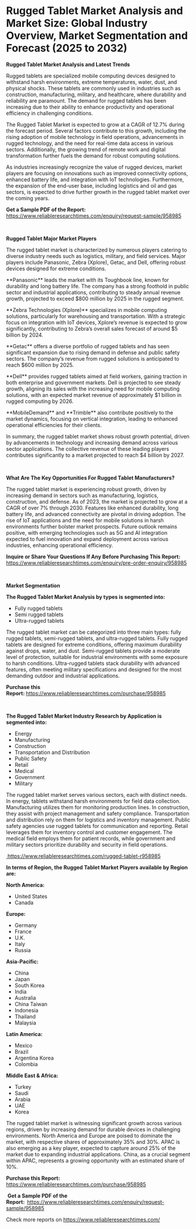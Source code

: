 <p><h1>Rugged Tablet Market Analysis and Market Size: Global Industry Overview, Market Segmentation and Forecast (2025 to 2032)</h1></p><p><strong>Rugged Tablet Market Analysis and Latest Trends</strong></p>
<p><p>Rugged tablets are specialized mobile computing devices designed to withstand harsh environments, extreme temperatures, water, dust, and physical shocks. These tablets are commonly used in industries such as construction, manufacturing, military, and healthcare, where durability and reliability are paramount. The demand for rugged tablets has been increasing due to their ability to enhance productivity and operational efficiency in challenging conditions.</p><p>The Rugged Tablet Market is expected to grow at a CAGR of 12.7% during the forecast period. Several factors contribute to this growth, including the rising adoption of mobile technology in field operations, advancements in rugged technology, and the need for real-time data access in various sectors. Additionally, the growing trend of remote work and digital transformation further fuels the demand for robust computing solutions.</p><p>As industries increasingly recognize the value of rugged devices, market players are focusing on innovations such as improved connectivity options, enhanced battery life, and integration with IoT technologies. Furthermore, the expansion of the end-user base, including logistics and oil and gas sectors, is expected to drive further growth in the rugged tablet market over the coming years.</p></p>
<p><strong>Get a Sample PDF of the Report:&nbsp;</strong> <a href="https://www.reliableresearchtimes.com/enquiry/request-sample/958985?utm_campaign=3311&utm_medium=2&utm_source=Github&utm_content=ia&utm_term=06042025&utm_id=rugged-tablet">https://www.reliableresearchtimes.com/enquiry/request-sample/958985</a></p>
<p>&nbsp;</p>
<p><strong>Rugged Tablet Major Market Players</strong></p>
<p><p>The rugged tablet market is characterized by numerous players catering to diverse industry needs such as logistics, military, and field services. Major players include Panasonic, Zebra (Xplore), Getac, and Dell, offering robust devices designed for extreme conditions.</p><p>**Panasonic** leads the market with its Toughbook line, known for durability and long battery life. The company has a strong foothold in public sector and industrial applications, contributing to steady annual revenue growth, projected to exceed $800 million by 2025 in the rugged segment.</p><p>**Zebra Technologies (Xplore)** specializes in mobile computing solutions, particularly for warehousing and transportation. With a strategic focus on integration with IoT devices, Xplore’s revenue is expected to grow significantly, contributing to Zebra’s overall sales forecast of around $5 billion by 2024.</p><p>**Getac** offers a diverse portfolio of rugged tablets and has seen significant expansion due to rising demand in defense and public safety sectors. The company’s revenue from rugged solutions is anticipated to reach $600 million by 2025.</p><p>**Dell** provides rugged tablets aimed at field workers, gaining traction in both enterprise and government markets. Dell is projected to see steady growth, aligning its sales with the increasing need for mobile computing solutions, with an expected market revenue of approximately $1 billion in rugged computing by 2026.</p><p>**MobileDemand** and **Trimble** also contribute positively to the market dynamics, focusing on vertical integration, leading to enhanced operational efficiencies for their clients.</p><p>In summary, the rugged tablet market shows robust growth potential, driven by advancements in technology and increasing demand across various sector applications. The collective revenue of these leading players contributes significantly to a market projected to reach $4 billion by 2027.</p></p>
<p>&nbsp;</p>
<p><strong>What Are The Key Opportunities For Rugged Tablet Manufacturers?</strong></p>
<p><p>The rugged tablet market is experiencing robust growth, driven by increasing demand in sectors such as manufacturing, logistics, construction, and defense. As of 2023, the market is projected to grow at a CAGR of over 7% through 2030. Features like enhanced durability, long battery life, and advanced connectivity are pivotal in driving adoption. The rise of IoT applications and the need for mobile solutions in harsh environments further bolster market prospects. Future outlook remains positive, with emerging technologies such as 5G and AI integration expected to fuel innovation and expand deployment across various industries, enhancing operational efficiency.</p></p>
<p><strong>Inquire or Share Your Questions If Any Before Purchasing This Report:</strong> <a href="https://www.reliableresearchtimes.com/enquiry/pre-order-enquiry/958985?utm_campaign=3311&utm_medium=2&utm_source=Github&utm_content=ia&utm_term=06042025&utm_id=rugged-tablet">https://www.reliableresearchtimes.com/enquiry/pre-order-enquiry/958985</a></p>
<p>&nbsp;</p>
<p><strong>Market Segmentation</strong></p>
<p><strong>The Rugged Tablet Market Analysis by types is segmented into:</strong></p>
<p><ul><li>Fully rugged tablets</li><li>Semi rugged tablets</li><li>Ultra-rugged tablets</li></ul></p>
<p><p>The rugged tablet market can be categorized into three main types: fully rugged tablets, semi-rugged tablets, and ultra-rugged tablets. Fully rugged tablets are designed for extreme conditions, offering maximum durability against drops, water, and dust. Semi-rugged tablets provide a moderate level of protection, suitable for industrial environments with some exposure to harsh conditions. Ultra-rugged tablets stack durability with advanced features, often meeting military specifications and designed for the most demanding outdoor and industrial applications.</p></p>
<p><strong>Purchase this Report:&nbsp;</strong><a href="https://www.reliableresearchtimes.com/purchase/958985?utm_campaign=3311&utm_medium=2&utm_source=Github&utm_content=ia&utm_term=06042025&utm_id=rugged-tablet">https://www.reliableresearchtimes.com/purchase/958985</a></p>
<p>&nbsp;</p>
<p><strong>The Rugged Tablet Market Industry Research by Application is segmented into:</strong></p>
<p><ul><li>Energy</li><li>Manufacturing</li><li>Construction</li><li>Transportation and Distribution</li><li>Public Safety</li><li>Retail</li><li>Medical</li><li>Government</li><li>Military</li></ul></p>
<p><p>The rugged tablet market serves various sectors, each with distinct needs. In energy, tablets withstand harsh environments for field data collection. Manufacturing utilizes them for monitoring production lines. In construction, they assist with project management and safety compliance. Transportation and distribution rely on them for logistics and inventory management. Public safety agencies use rugged tablets for communication and reporting. Retail leverages them for inventory control and customer engagement. The medical field employs them for patient records, while government and military sectors prioritize durability and security in field operations.</p></p>
<p><a href="https://www.reliableresearchtimes.com/rugged-tablet-r958985?utm_campaign=3311&utm_medium=2&utm_source=Github&utm_content=ia&utm_term=06042025&utm_id=rugged-tablet">&nbsp;https://www.reliableresearchtimes.com/rugged-tablet-r958985</a></p>
<p><strong>In terms of Region, the Rugged Tablet Market Players available by Region are:</strong></p>
<p>
    <p> <strong> North America: </strong>
        <ul>
            <li>United States</li>
            <li>Canada</li>
        </ul>
        </p> 
    <p> <strong> Europe: </strong>
        <ul>
            <li>Germany</li>
            <li>France</li>
            <li>U.K.</li>
            <li>Italy</li>
            <li>Russia</li>
        </ul>
        </p> 
    <p> <strong> Asia-Pacific: </strong>
        <ul>
            <li>China</li>
            <li>Japan</li>
            <li>South Korea</li>
            <li>India</li>
            <li>Australia</li>
            <li>China Taiwan</li>
            <li>Indonesia</li>
            <li>Thailand</li>
            <li>Malaysia</li>
        </ul>
        </p> 
    <p> <strong> Latin America: </strong>
        <ul>
            <li>Mexico</li>
            <li>Brazil</li>
            <li>Argentina Korea</li>
            <li>Colombia</li>
        </ul>
        </p> 
    <p> <strong> Middle East & Africa: </strong>
        <ul>
            <li>Turkey</li>
            <li>Saudi</li>
            <li>Arabia</li>
            <li>UAE</li>
            <li>Korea</li>
        </ul>
    </p>
    </p>
<p><p>The rugged tablet market is witnessing significant growth across various regions, driven by increasing demand for durable devices in challenging environments. North America and Europe are poised to dominate the market, with respective shares of approximately 35% and 30%. APAC is also emerging as a key player, expected to capture around 25% of the market due to expanding industrial applications. China, as a crucial segment within APAC, represents a growing opportunity with an estimated share of 10%.</p></p>
<p><strong>Purchase this Report: </strong><a href="https://www.reliableresearchtimes.com/purchase/958985?utm_campaign=3311&utm_medium=2&utm_source=Github&utm_content=ia&utm_term=06042025&utm_id=rugged-tablet">https://www.reliableresearchtimes.com/purchase/958985</a></p>
<p>&nbsp;<strong>Get a Sample PDF of the Report:&nbsp;&nbsp;</strong><a href="https://www.reliableresearchtimes.com/enquiry/request-sample/958985?utm_campaign=3311&utm_medium=2&utm_source=Github&utm_content=ia&utm_term=06042025&utm_id=rugged-tablet">https://www.reliableresearchtimes.com/enquiry/request-sample/958985</a></p>
<p><strong></strong></p>
<p>Check more reports on <a href="https://www.reliableresearchtimes.com/?utm_campaign=3311&utm_medium=2&utm_source=Github&utm_content=ia&utm_term=06042025&utm_id=rugged-tablet">https://www.reliableresearchtimes.com/</a></p>